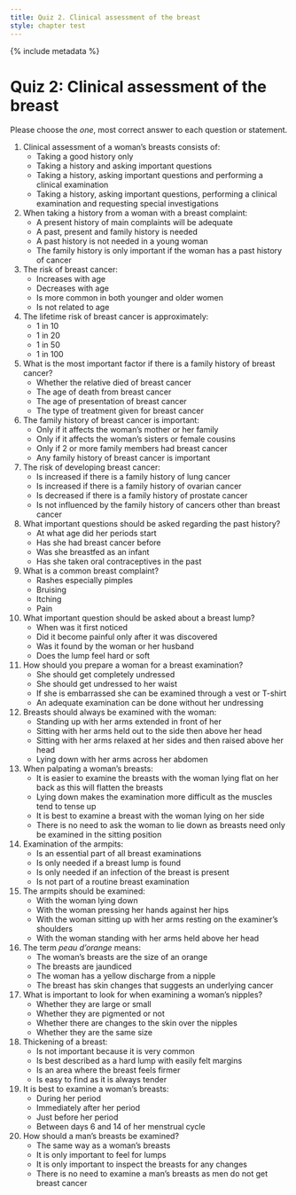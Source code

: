 ```yaml
---
title: Quiz 2. Clinical assessment of the breast
style: chapter test
---
```


{% include metadata %}

# Quiz 2: Clinical assessment of the breast

Please choose the *one*, most correct answer to each question or statement.

1.	Clinical assessment of a woman’s breasts consists of:
	-	Taking a good history only
	-	Taking a history and asking important questions
	+	Taking a history, asking important questions and performing a clinical examination
	-	Taking a history, asking important questions, performing a clinical examination and requesting special investigations
2.	When taking a history from a woman with a breast complaint:
	-	A present history of main complaints will be adequate
	+	A past, present and family history is needed
	-	A past history is not needed in a young woman
	-	The family history is only important if the woman has a past history of cancer
3.	The risk of breast cancer:
	+	Increases with age
	-	Decreases with age
	-	Is more common in both younger and older women
	-	Is not related to age
4.	The lifetime risk of breast cancer is approximately:
	+	1 in 10
	-	1 in 20
	-	1 in 50
	-	1 in 100
5.	What is the most important factor if there is a family history of breast cancer?
	-	Whether the relative died of breast cancer
	-	The age of death from breast cancer
	+	The age of presentation of breast cancer
	-	The type of treatment given for breast cancer
6.	The family history of breast cancer is important:
	-	Only if it affects the woman’s mother or her family
	-	Only if it affects the woman’s sisters or female cousins
	-	Only if 2 or more family members had breast cancer
	+	Any family history of breast cancer is important
7.	The risk of developing breast cancer:
	-	Is increased if there is a family history of lung cancer
	+	Is increased if there is a family history of ovarian cancer
	-	Is decreased if there is a family history of prostate cancer
	-	Is not influenced by the family history of cancers other than breast cancer
8.	What important questions should be asked regarding the past history?
	-	At what age did her periods start
	+	Has she had breast cancer before
	-	Was she breastfed as an infant
	-	Has she taken oral contraceptives in the past
9.	What is a common breast complaint?
	-	Rashes especially pimples
	-	Bruising
	-	Itching
	+	Pain
10.	What important question should be asked about a breast lump?
	+	When was it first noticed
	-	Did it become painful only after it was discovered
	-	Was it found by the woman or her husband
	-	Does the lump feel hard or soft
11.	How should you prepare a woman for a breast examination?
	-	She should get completely undressed
	+	She should get undressed to her waist
	-	If she is embarrassed she can be examined through a vest or T-shirt
	-	An adequate examination can be done without her undressing
12.	Breasts should always be examined with the woman:
	-	Standing up with her arms extended in front of her
	-	Sitting with her arms held out to the side then above her head
	+	Sitting with her arms relaxed at her sides and then raised above her head
	-	Lying down with her arms across her abdomen
13.	When palpating a woman’s breasts:
	+	It is easier to examine the breasts with the woman lying flat on her back as this will flatten the breasts
	-	Lying down makes the examination more difficult as the muscles tend to tense up
	-	It is best to examine a breast with the woman lying on her side
	-	There is no need to ask the woman to lie down as breasts need only be examined in the sitting position
14.	Examination of the armpits:
	+	Is an essential part of all breast examinations
	-	Is only needed if a breast lump is found
	-	Is only needed if an infection of the breast is present
	-	Is not part of a routine breast examination
15.	The armpits should be examined:
	-	With the woman lying down
	-	With the woman pressing her hands against her hips
	+	With the woman sitting up with her arms resting on the examiner’s shoulders
	-	With the woman standing with her arms held above her head
16.	The term *peau d’orange* means:
	-	The woman’s breasts are the size of an orange
	-	The breasts are jaundiced
	-	The woman has a yellow discharge from a nipple
	+	The breast has skin changes that suggests an underlying cancer
17.	What is important to look for when examining a woman’s nipples?
	-	Whether they are large or small
	-	Whether they are pigmented or not
	+	Whether there are changes to the skin over the nipples
	-	Whether they are the same size
18.	Thickening of a breast:
	-	Is not important because it is very common
	-	Is best described as a hard lump with easily felt margins
	+	Is an area where the breast feels firmer
	-	Is easy to find as it is always tender
19.	It is best to examine a woman’s breasts:
	-	During her period
	-	Immediately after her period
	-	Just before her period
	+	Between days 6 and 14 of her menstrual cycle
20.	How should a man’s breasts be examined?
	+	The same way as a woman’s breasts
	-	It is only important to feel for lumps
	-	It is only important to inspect the breasts for any changes
	-	There is no need to examine a man’s breasts as men do not get breast cancer
